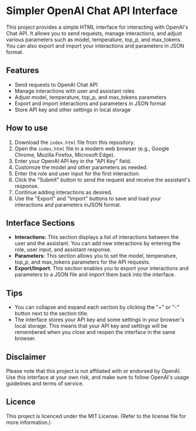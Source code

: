 # Simpler OpenAI Chat API Interface

This project provides a simple HTML interface for interacting with OpenAI's Chat API. It allows you to send requests, manage interactions, and adjust various parameters such as model, temperature, top_p, and max_tokens. You can also export and import your interactions and parameters in JSON format.

## Features

- Send requests to OpenAI Chat API
- Manage interactions with user and assistant roles
- Adjust model, temperature, top_p, and max_tokens parameters
- Export and import interactions and parameters in JSON format
- Store API key and other settings in local storage

## How to use

1. Download the `index.html` file from this repository.
2. Open the `index.html` file in a modern web browser (e.g., Google Chrome, Mozilla Firefox, Microsoft Edge).
3. Enter your OpenAI API key in the "API Key" field.
4. Customize the model and other parameters as needed.
5. Enter the role and user input for the first interaction.
6. Click the "Submit" button to send the request and receive the assistant's response.
7. Continue adding interactions as desired.
8. Use the "Export" and "Import" buttons to save and load your interactions and parameters inJSON format.

## Interface Sections

- **Interactions**: This section displays a list of interactions between the user and the assistant. You can add new interactions by entering the role, user input, and assistant response.
- **Parameters**: This section allows you to set the model, temperature, top_p, and max_tokens parameters for the API requests.
- **Export/Import**: This section enables you to export your interactions and parameters to a JSON file and import them back into the interface.

## Tips

- You can collapse and expand each section by clicking the "+" or "-" button next to the section title.
- The interface stores your API key and some settings in your browser's local storage. This means that your API key and settings will be remembered when you close and reopen the interface in the same browser.

## Disclaimer

Please note that this project is not affiliated with or endorsed by OpenAI. Use this interface at your own risk, and make sure to follow OpenAI's usage guidelines and terms of service.

## Licence

This project is licenced under the MIT License. (Refer to the license file for more information.)